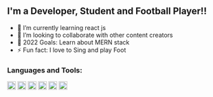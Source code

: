 

## I'm a Developer, Student and Football Player!!

- 🌱 I’m currently learning react js
- 👯 I’m looking to collaborate with other content creators
- 🥅 2022 Goals: Learn about MERN stack
- ⚡ Fun fact: I love to Sing and play Foot 



### Languages and Tools:

  
  <img alt="Visual Studio Code" width="20px"  src="https://cdn.jsdelivr.net/gh/devicons/devicon/icons/vscode/vscode-original.svg"  />
  <img alt="HTML5" width="20px"   src="https://cdn.jsdelivr.net/gh/devicons/devicon/icons/html5/html5-original.svg"  />
  <img alt="CSS3"  width="20px"   src="https://cdn.jsdelivr.net/gh/devicons/devicon/icons/css3/css3-original.svg" />
  <img alt="JavaScript"  width="20px"   src="https://cdn.jsdelivr.net/gh/devicons/devicon/icons/javascript/javascript-original.svg" />
  <img alt="React" width="20px"   width="20px" display;"flex"  src="https://cdn.jsdelivr.net/gh/devicons/devicon/icons/react/react-original.svg" />
  <img alt="GitHub"  width="20px"   src="https://user-images.githubusercontent.com/3369400/139447912-e0f43f33-6d9f-45f8-be46-2df5bbc91289.png" />

<div/>

